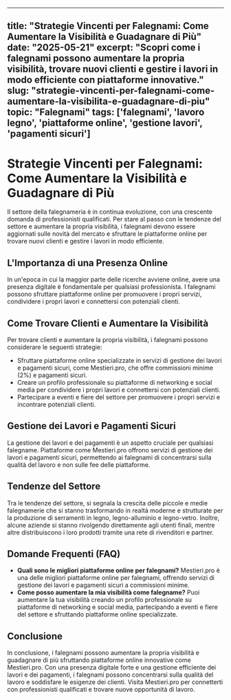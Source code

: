 
---
title: "Strategie Vincenti per Falegnami: Come Aumentare la Visibilità e Guadagnare di Più"
date: "2025-05-21"
excerpt: "Scopri come i falegnami possono aumentare la propria visibilità, trovare nuovi clienti e gestire i lavori in modo efficiente con piattaforme innovative."
slug: "strategie-vincenti-per-falegnami-come-aumentare-la-visibilita-e-guadagnare-di-piu"
topic: "Falegnami"
tags: ['falegnami', 'lavoro legno', 'piattaforme online', 'gestione lavori', 'pagamenti sicuri']
---

# Strategie Vincenti per Falegnami: Come Aumentare la Visibilità e Guadagnare di Più

Il settore della falegnameria è in continua evoluzione, con una crescente domanda di professionisti qualificati. Per stare al passo con le tendenze del settore e aumentare la propria visibilità, i falegnami devono essere aggiornati sulle novità del mercato e sfruttare le piattaforme online per trovare nuovi clienti e gestire i lavori in modo efficiente.

## L'Importanza di una Presenza Online

In un'epoca in cui la maggior parte delle ricerche avviene online, avere una presenza digitale è fondamentale per qualsiasi professionista. I falegnami possono sfruttare piattaforme online per promuovere i propri servizi, condividere i propri lavori e connettersi con potenziali clienti.

## Come Trovare Clienti e Aumentare la Visibilità

Per trovare clienti e aumentare la propria visibilità, i falegnami possono considerare le seguenti strategie:

*   Sfruttare piattaforme online specializzate in servizi di gestione dei lavori e pagamenti sicuri, come Mestieri.pro, che offre commissioni minime (2%) e pagamenti sicuri.
*   Creare un profilo professionale su piattaforme di networking e social media per condividere i propri lavori e connettersi con potenziali clienti.
*   Partecipare a eventi e fiere del settore per promuovere i propri servizi e incontrare potenziali clienti.

## Gestione dei Lavori e Pagamenti Sicuri

La gestione dei lavori e dei pagamenti è un aspetto cruciale per qualsiasi falegname. Piattaforme come Mestieri.pro offrono servizi di gestione dei lavori e pagamenti sicuri, permettendo ai falegnami di concentrarsi sulla qualità del lavoro e non sulle fee delle piattaforme.

## Tendenze del Settore

Tra le tendenze del settore, si segnala la crescita delle piccole e medie falegnamerie che si stanno trasformando in realtà moderne e strutturate per la produzione di serramenti in legno, legno-alluminio e legno-vetro. Inoltre, alcune aziende si stanno rivolgendo direttamente agli utenti finali, mentre altre distribuiscono i loro prodotti tramite una rete di rivenditori e partner.

## Domande Frequenti (FAQ)

*   **Quali sono le migliori piattaforme online per falegnami?**
    Mestieri.pro è una delle migliori piattaforme online per falegnami, offrendo servizi di gestione dei lavori e pagamenti sicuri a commissioni minime.
*   **Come posso aumentare la mia visibilità come falegname?**
    Puoi aumentare la tua visibilità creando un profilo professionale su piattaforme di networking e social media, partecipando a eventi e fiere del settore e sfruttando piattaforme online specializzate.

## Conclusione

In conclusione, i falegnami possono aumentare la propria visibilità e guadagnare di più sfruttando piattaforme online innovative come Mestieri.pro. Con una presenza digitale forte e una gestione efficiente dei lavori e dei pagamenti, i falegnami possono concentrarsi sulla qualità del lavoro e soddisfare le esigenze dei clienti. Visita Mestieri.pro per connetterti con professionisti qualificati e trovare nuove opportunità di lavoro.
